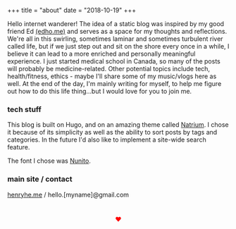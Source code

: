 +++
title = "about"
date = "2018-10-19"
+++


Hello internet wanderer! The idea of a static blog was inspired by my good friend Ed [(edho.me)](http://edho.me) and serves as a space for my thoughts and reflections. We're all in this swirling, sometimes laminar and sometimes turbulent river called life, but if we just step out and sit on the shore every once in a while, I believe it can lead to a more enriched and personally meaningful experience. I just started medical school in Canada, so many of the posts will probably be medicine-related. Other potential topics include tech, health/fitness, ethics  - maybe I'll share some of my music/vlogs here as well. At the end of the day, I'm mainly writing for myself, to help me figure out how to do this life thing...but I would love for you to join me.

### tech stuff

This blog is built on Hugo, and on an amazing theme called [Natrium](https://themes.gohugo.io/hugo-natrium-theme/). I chose it because of its simplicity as well as the ability to sort posts by tags and categories. In the future I'd also like to implement a site-wide search feature. 

The font I chose was [Nunito](https://fonts.google.com/specimen/Nunito).


### main site / contact
[henryhe.me](http://henryhe.me) / hello.[myname]@gmail.com


<div style="color:red; text-align: center; padding: 5%;"> &hearts; </div>
